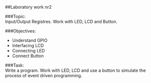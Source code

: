 ##Laboratory work nr2

###Topic:  
Input/Output Registres. Work with LED, LCD and Button. 
 
###Objectives:  
- Understand GPIO  
- Interfacing LCD  
- Connecting LED  
- Connect Button 
 
###Task:  
Write a program. Work with LED, LCD and use a button to simulate the process of event driven programming. 
